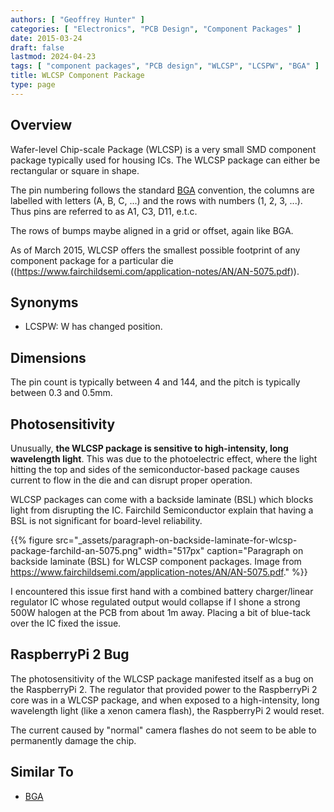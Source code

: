 ```yaml
---
authors: [ "Geoffrey Hunter" ]
categories: [ "Electronics", "PCB Design", "Component Packages" ]
date: 2015-03-24
draft: false
lastmod: 2024-04-23
tags: [ "component packages", "PCB design", "WLCSP", "LCSPW", "BGA" ]
title: WLCSP Component Package
type: page
---
```


## Overview

Wafer-level Chip-scale Package (WLCSP) is a very small SMD component package typically used for housing ICs. The WLCSP package can either be rectangular or square in shape.

The pin numbering follows the standard [BGA](../bga-component-package) convention, the columns are labelled with letters (A, B, C, ...) and the rows with numbers (1, 2, 3, ...). Thus pins are referred to as A1, C3, D11, e.t.c.

The rows of bumps maybe aligned in a grid or offset, again like BGA.

As of March 2015, WLCSP offers the smallest possible footprint of any component package for a particular die ((https://www.fairchildsemi.com/application-notes/AN/AN-5075.pdf)).

## Synonyms

* LCSPW: W has changed position.

## Dimensions

The pin count is typically between 4 and 144, and the pitch is typically between 0.3 and 0.5mm.

## Photosensitivity

Unusually, **the WLCSP package is sensitive to high-intensity, long wavelength light**. This was due to the photoelectric effect, where the light hitting the top and sides of the semiconductor-based package causes current to flow in the die and can disrupt proper operation.

WLCSP packages can come with a backside laminate (BSL) which blocks light from disrupting the IC. Fairchild Semiconductor explain that having a BSL is not significant for board-level reliability.

{{% figure src="_assets/paragraph-on-backside-laminate-for-wlcsp-package-farchild-an-5075.png" width="517px" caption="Paragraph on backside laminate (BSL) for WLCSP component packages. Image from https://www.fairchildsemi.com/application-notes/AN/AN-5075.pdf."  %}}

I encountered this issue first hand with a combined battery charger/linear regulator IC whose regulated output would collapse if I shone a strong 500W halogen at the PCB from about 1m away. Placing a bit of blue-tack over the IC fixed the issue.

## RaspberryPi 2 Bug

The photosensitivity of the WLCSP package manifested itself as a bug on the RaspberryPi 2. The regulator that provided power to the RaspberryPi 2 core was in a WLCSP package, and when exposed to a high-intensity, long wavelength light (like a xenon camera flash), the RaspberryPi 2 would reset.

The current caused by "normal" camera flashes do not seem to be able to permanently damage the chip.

## Similar To

* [BGA](../bga-component-package)
